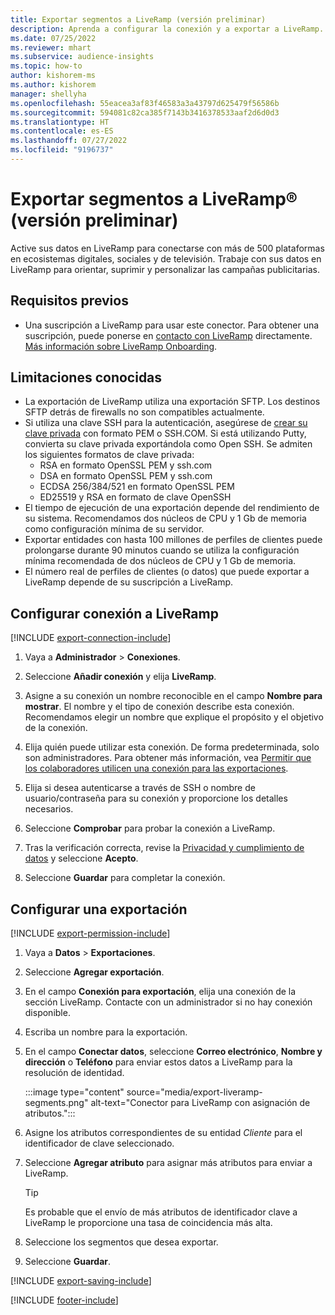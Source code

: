 ```yaml
---
title: Exportar segmentos a LiveRamp (versión preliminar)
description: Aprenda a configurar la conexión y a exportar a LiveRamp.
ms.date: 07/25/2022
ms.reviewer: mhart
ms.subservice: audience-insights
ms.topic: how-to
author: kishorem-ms
ms.author: kishorem
manager: shellyha
ms.openlocfilehash: 55eacea3af83f46583a3a43797d625479f56586b
ms.sourcegitcommit: 594081c82ca385f7143b3416378533aaf2d6d0d3
ms.translationtype: HT
ms.contentlocale: es-ES
ms.lasthandoff: 07/27/2022
ms.locfileid: "9196737"
---
```

# <a name="export-segments-to-liverampreg-preview"></a>Exportar segmentos a LiveRamp&reg; (versión preliminar)

Active sus datos en LiveRamp para conectarse con más de 500 plataformas en ecosistemas digitales, sociales y de televisión. Trabaje con sus datos en LiveRamp para orientar, suprimir y personalizar las campañas publicitarias.

## <a name="prerequisites"></a>Requisitos previos

- Una suscripción a LiveRamp para usar este conector. Para obtener una suscripción, puede ponerse en [contacto con LiveRamp](https://liveramp.com/contact/) directamente. [Más información sobre LiveRamp Onboarding](https://liveramp.com/our-platform/data-onboarding/).

## <a name="known-limitations"></a>Limitaciones conocidas

- La exportación de LiveRamp utiliza una exportación SFTP. Los destinos SFTP detrás de firewalls no son compatibles actualmente.
- Si utiliza una clave SSH para la autenticación, asegúrese de [crear su clave privada](/azure/virtual-machines/linux/create-ssh-keys-detailed#basic-example) con formato PEM o SSH.COM. Si está utilizando Putty, convierta su clave privada exportándola como Open SSH. Se admiten los siguientes formatos de clave privada:
  - RSA en formato OpenSSL PEM y ssh.com
  - DSA en formato OpenSSL PEM y ssh.com
  - ECDSA 256/384/521 en formato OpenSSL PEM
  - ED25519 y RSA en formato de clave OpenSSH
- El tiempo de ejecución de una exportación depende del rendimiento de su sistema. Recomendamos dos núcleos de CPU y 1 Gb de memoria como configuración mínima de su servidor.
- Exportar entidades con hasta 100 millones de perfiles de clientes puede prolongarse durante 90 minutos cuando se utiliza la configuración mínima recomendada de dos núcleos de CPU y 1 Gb de memoria.
- El número real de perfiles de clientes (o datos) que puede exportar a LiveRamp depende de su suscripción a LiveRamp.

## <a name="set-up-connection-to-liveramp"></a>Configurar conexión a LiveRamp

[!INCLUDE [export-connection-include](includes/export-connection-admn.md)]

1. Vaya a **Administrador** > **Conexiones**.

1. Seleccione **Añadir conexión** y elija **LiveRamp**.

1. Asigne a su conexión un nombre reconocible en el campo **Nombre para mostrar**. El nombre y el tipo de conexión describe esta conexión. Recomendamos elegir un nombre que explique el propósito y el objetivo de la conexión.

1. Elija quién puede utilizar esta conexión. De forma predeterminada, solo son administradores. Para obtener más información, vea [Permitir que los colaboradores utilicen una conexión para las exportaciones](connections.md#allow-contributors-to-use-a-connection-for-exports).

1. Elija si desea autenticarse a través de SSH o nombre de usuario/contraseña para su conexión y proporcione los detalles necesarios.

1. Seleccione **Comprobar** para probar la conexión a LiveRamp.

1. Tras la verificación correcta, revise la [Privacidad y cumplimiento de datos](connections.md#data-privacy-and-compliance) y seleccione **Acepto**.

1. Seleccione **Guardar** para completar la conexión.

## <a name="configure-an-export"></a>Configurar una exportación

[!INCLUDE [export-permission-include](includes/export-permission.md)]

1. Vaya a **Datos** > **Exportaciones**.

1. Seleccione **Agregar exportación**.

1. En el campo **Conexión para exportación**, elija una conexión de la sección LiveRamp. Contacte con un administrador si no hay conexión disponible.

1. Escriba un nombre para la exportación.

1. En el campo **Conectar datos**, seleccione **Correo electrónico**, **Nombre y dirección** o **Teléfono** para enviar estos datos a LiveRamp para la resolución de identidad.

   :::image type="content" source="media/export-liveramp-segments.png" alt-text="Conector para LiveRamp con asignación de atributos.":::

1. Asigne los atributos correspondientes de su entidad *Cliente* para el identificador de clave seleccionado.

1. Seleccione **Agregar atributo** para asignar más atributos para enviar a LiveRamp.

   > [!TIP]
   > Es probable que el envío de más atributos de identificador clave a LiveRamp le proporcione una tasa de coincidencia más alta.

1. Seleccione los segmentos que desea exportar.

1. Seleccione **Guardar**.

[!INCLUDE [export-saving-include](includes/export-saving.md)]

[!INCLUDE [footer-include](includes/footer-banner.md)]
